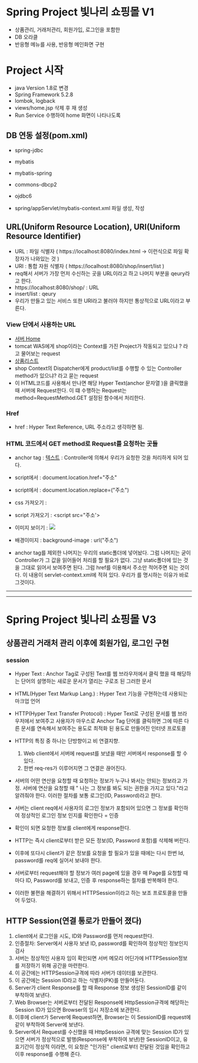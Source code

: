 # Spring Project 빛나리 쇼핑몰 V1
* 상품관리, 거래처관리, 회원가입, 로그인을 포함한 
* DB 오라클
* 반응형 메뉴를 사용, 반응형 메인화면 구현

# Project 시작
* java Version 1.8로 변경
* Spring Framework 5.2.8
* lombok, logback
* views/home.jsp 삭제 후 재 생성
* Run Service 수행하여 home 화면이 나타나도록

## DB 연동 설정(pom.xml)
* spring-jdbc
* mybatis
* mybatis-spring
* commons-dbcp2
* ojdbc6

* spring/appServlet/mybatis-context.xml 파일 생성, 작성

## URL(Uniform Resource Location), URI(Uniform Resource Identifier)
* URL : 파일 식별자 ( https://localhost:8080/index.html -> 이런식으로 파일 확장자가 나와있는 것 )
* URI : 통합 자원 식별자 ( https://localhost:8080/shop/insert/list )
* req해서 서버가 가장 먼저 수신하는 곳을 URL이라고 하고 나머지 부분을 qeury라고 한다.
* https://localhost:8080/shop/ : URL
* insert/list : qeury
* 우리가 만들고 있는 서비스 또한 URI라고 불러야 하지만 통상적으로 URL이라고 부른다.

### View 단에서 사용하는 URL
* <a href="http://localhost:8080/shop">서버 Home</a> 
* tomcat WAS에게 shop이라는 Context를 가진 Project가 작동되고 있으냐 ? 라고 물어보는 request
* <a href="http://localhost:8080/shop/product/list">상품리스트</a> 
* shop Context의 Dispatcher에게 product/list를 수행할 수 있는 Controller method가 있으냐? 라고 묻는 request
* 이 HTML코드를 사용해서 만나면 해당 Hyper Text(anchor 문자열 )을 클릭했을 때 서버에 Request한다. 이 떄 수행하는 Request는 method=RequestMethod.GET 설정된 함수에서 처리한다.

### Href
* href : Hyper Text Reference, URL 주소라고 생각하면 됨.

### HTML 코드에서 GET method로 Request를 요청하는 곳들
* anchor tag : <a href="주소">텍스트</a> : Controller에 의해서 우리가 요청한 것을 처리하게 되어 있다.

* script에서 : document.location.href="주소"
* script에서 : document.location.replace=("주소")

* css 가져오기 : <link rel="stylesheet" href="주소"/>
* script 가져오기 : <script src="주소'></script>
* 이미지 보이기 : <img src="주소"/>
* 배경이미지 : background-image : url("주소")

* anchor tag를 제외한 나머지는 우리의 static폴더에 넣어놨다. 그럼 나머지는 굳이 Controller가 그 값을 읽어들어 처리를 할 필요가 없다. 그냥 static폴더에 있는 것을 그대로 읽어서 보여주면 된다. 그럼 href를 이용해서 주소만 적어주면 되는 것이다. 이 내용이 servlet-context.xml에 적혀 있다. 우리가 <resources mapping="/static/**" location="/static/" /> 를 명시하는 이유가 바로 그것이다.

***
***
# Spring Project 빛나리 쇼핑몰 V3

## 상품관리 거래처 관리 이후에 회원가입, 로그인 구현

### session
* Hyper Text : Anchor Tag로 구성된 Text를 웹 브라우저에서 클릭 했을 때 해당하는 단어의 설명하는 새로운 문서가 열리는 구로조 된 그러한 문서
* HTML(Hyper Text Markup Lang.) : Hyper Text 기능을 구현하는데 사용되는 마크업 언어
* HTTP(Hyper Text Transfer Protocol) : Hyper Text로 구성된 문서를 웹 브라우저에서 보여주고 사용자가 마우스로 Anchor Tag 단어를 클릭하면 그에 따른 다른 문서를 연속해서 보여주는 용도로 최적화 된 용도로 만들어진 인터넷 프로토콜
* HTTP의 특징 중 하나는 단방향이고 비 연결지향.
	1. Web client에서 서버에 request를 보냈을 때만 서버에서 response를 할 수 있다.
	2. 한번 req-res가 이루어지면 그 연결은 끊어진다. 

* 서버의 어떤 연산을 요청할 때 요청하는 정보가 누구나 봐서는 안되는 정보라고 가정. 서버에 연산을 요청할 때 "
나는 그 정보를 봐도 되는 권한을 가지고 있다."라고 알려줘야 한다. 이러한 절차를 보통 로그인(ID, Password)라고 한다.
* 서버는 client req에서 사용자의 로그인 정보가 포함되어 있으면 그 정보를 확인하여 정상적인 로그인 정보 인지를 확인한다 = 인증
* 확인이 되면 요청한 정보를 client에게 response한다.
* HTTP는 즉시 client로부터 받은 모든 정보(ID, Password 포함)를 삭제해 버린다.
* 이후에 또다시 client가 같은 정보를 요청을 할 필요가 있을 때에는 다시 한번 Id, password를 req에 실어서 보내야 한다.
* 서버로부터 request해야 할 정보가 여러 page에 있을 경우 매 Page를 요청할 때마다 ID, Password를 보내고, 인증 후 response하는 절차를 반복해야 한다.
* 이러한 불편을 해결하기 위해서 HTTPSession이라고 하는 보조 프로토콜을 만들어 두었다.

## HTTP Session(연결 통로가 만들어 졌다)
1. client에서 로그인을 시도, ID와 Password를 먼저 request한다.
2. 인증절차: Server에서 사용자 보낸 ID, password를 확인하여 정상적인 정보인지 검사
3. 서버는 정상적인 사용자 임이 확인되면 서버 메모리 어딘가에 HTTPSession정보를 저장하기 위해 공간을 마련한다.
4. 이 공간에는 HTTPSession규격에 따라 서버가 데이터를 보관한다.
5. 이 공간에는 Session ID라고 하는 식별자(PK)를 만들어둔다. 
6. Server가 client Response를 할 때 Response 정보 생성된 SessionID를 같이 부착하여 보낸다.
7. Web Browser는 서버로부터 전달된 Response에 HttpSession규격에 해당하는 Session ID가 있으면 Browser의 임시 저장소에 보관한다.
8. 이후에 client가 Server에 Request하면, Browser는 이 SessionID를 request에 같이 부착하여 Server에 보낸다.
9. Server에서 Request를 수신했을 때 HttpSession 규격에 맞는 Session ID가 있으면 서버가 정상적으로 발행(Response에 부착하여 보낸)한 SessionID이고, 유효기간이 정상적 이라면, 이 요청은 "인가된" client로부터 전달된 것임을 확인하고 이후 response를 수행해 준다.



